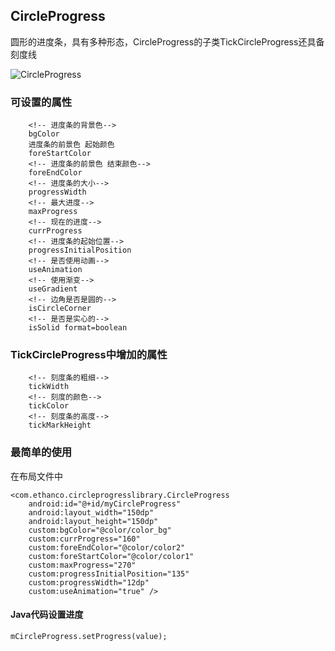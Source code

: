 ## CircleProgress ##
圆形的进度条，具有多种形态，CircleProgress的子类TickCircleProgress还具备刻度线

![CircleProgress](http://i5.tietuku.com/129231ec9683cca4.gif)

### 可设置的属性 ###

        <!-- 进度条的背景色-->
        bgColor
        进度条的前景色 起始颜色
        foreStartColor
        <!-- 进度条的前景色 结束颜色-->
       	foreEndColor 
        <!-- 进度条的大小-->
        progressWidth 
        <!-- 最大进度-->
        maxProgress
        <!-- 现在的进度-->
        currProgress
        <!-- 进度条的起始位置-->
        progressInitialPosition
        <!-- 是否使用动画-->
        useAnimation
        <!-- 使用渐变-->
        useGradient
        <!-- 边角是否是圆的-->
        isCircleCorner
        <!-- 是否是实心的-->
        isSolid format=boolean

### TickCircleProgress中增加的属性 ###

        <!-- 刻度条的粗细-->
        tickWidth 
        <!-- 刻度的颜色-->
        tickColor
        <!-- 刻度条的高度-->
        tickMarkHeight

### 最简单的使用 ###
在布局文件中

	<com.ethanco.circleprogresslibrary.CircleProgress
        android:id="@+id/myCircleProgress"
        android:layout_width="150dp"
        android:layout_height="150dp"
        custom:bgColor="@color/color_bg"
        custom:currProgress="160"
        custom:foreEndColor="@color/color2"
        custom:foreStartColor="@color/color1"
        custom:maxProgress="270"
        custom:progressInitialPosition="135"
        custom:progressWidth="12dp"
        custom:useAnimation="true" /> 

#### Java代码设置进度 ####
	mCircleProgress.setProgress(value);